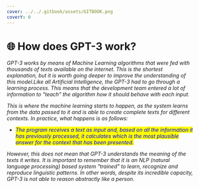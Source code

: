 ```yaml
---
cover: ../../.gitbook/assets/GITBOOK.png
coverY: 0
---
```


# 🌐 How does GPT-3 work?

_GPT-3 works by means of Machine Learning algorithms that were fed with thousands of texts available on the internet. This is the shortest explanation, but it is worth going deeper to improve the understanding of this model.Like all Artificial Intelligence, the GPT-3 had to go through a learning process. This means that the development team entered a lot of information to "teach" the algorithm how it should behave with each input._

_This is where the machine learning starts to happen, as the system learns from the data passed to it and is able to create complete texts for different contexts. In practice, what happens is as follows:_

* _<mark style="color:blue;">The program receives a text as input and, based on all the information it has previously processed, it calculates which is the most plausible answer for the context that has been presented.</mark>_

_However, this does not mean that GPT-3 understands the meaning of the texts it writes. It is important to remember that it is an NLP (natural language processing) based system "trained" to learn, recognize and reproduce linguistic patterns. In other words, despite its incredible capacity, GPT-3 is not able to reason abstractly like a person._

